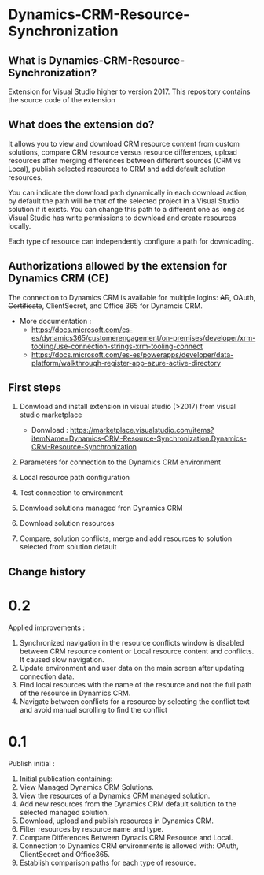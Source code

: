 # Dynamics-CRM-Resource-Synchronization

## What is Dynamics-CRM-Resource-Synchronization?
Extension for Visual Studio higher to version 2017. This repository contains the source code of the extension

## What does the extension do?
It allows you to view and download CRM resource content from custom solutions, compare CRM resource versus resource differences, upload resources after merging differences between different sources (CRM vs Local), publish selected resources to CRM and add default solution resources.

You can indicate the download path dynamically in each download action, by default the path will be that of the selected project in a Visual Studio solution if it exists. You can change this path to a different one as long as Visual Studio has write permissions to download and create resources locally.

Each type of resource can independently configure a path for downloading.

## Authorizations allowed by the extension for Dynamics CRM (CE)
The connection to Dynamics CRM is available for multiple logins: ~~AD~~, OAuth, ~~Certificate~~, ClientSecret, and Office 365 for Dynamcis CRM.

* More documentation : 
  * https://docs.microsoft.com/es-es/dynamics365/customerengagement/on-premises/developer/xrm-tooling/use-connection-strings-xrm-tooling-connect
  * https://docs.microsoft.com/es-es/powerapps/developer/data-platform/walkthrough-register-app-azure-active-directory

## First steps

1. Donwload and install extension in visual studio (>2017) from visual studio marketplace
    - Donwload : https://marketplace.visualstudio.com/items?itemName=Dynamics-CRM-Resource-Synchronization.Dynamics-CRM-Resource-Synchronization
2. Parameters for connection to the Dynamics CRM environment

3. Local resource path configuration 

4. Test connection to environment

5. Donwload solutions managed fron Dynamics CRM

6. Download solution resources

7. Compare, solution conflicts, merge and add resources to solution selected from solution default

## Change history

# 0.2
Applied improvements :
1. Synchronized navigation in the resource conflicts window is disabled between CRM resource content or Local resource content and conflicts. It caused slow navigation.
2. Update environment and user data on the main screen after updating connection data. 
3. Find local resources with the name of the resource and not the full path of the resource in Dynamics CRM.
4. Navigate between conflicts for a resource by selecting the conflict text and avoid manual scrolling to find the conflict

# 0.1
Publish initial :
1. Initial publication containing:
2. View Managed Dynamics CRM Solutions.
3. View the resources of a Dynamics CRM managed solution.
4. Add new resources from the Dynamics CRM default solution to the selected managed solution.
5. Download, upload and publish resources in Dynamics CRM.
6. Filter resources by resource name and type.
7. Compare Differences Between Dynacis CRM Resource and Local.
8. Connection to Dynamics CRM environments is allowed with: OAuth, ClientSecret and Office365.
9. Establish comparison paths for each type of resource.
